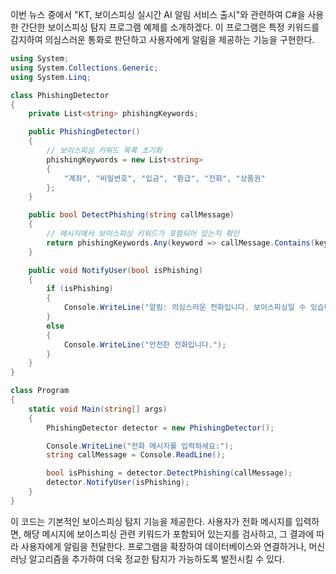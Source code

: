 이번 뉴스 중에서 "KT, 보이스피싱 실시간 AI 알림 서비스 출시"와 관련하여 C#을 사용한 간단한 보이스피싱 탐지 프로그램 예제를 소개하겠다. 이 프로그램은 특정 키워드를 감지하여 의심스러운 통화로 판단하고 사용자에게 알림을 제공하는 기능을 구현한다.

```csharp
using System;
using System.Collections.Generic;
using System.Linq;

class PhishingDetector
{
    private List<string> phishingKeywords;

    public PhishingDetector()
    {
        // 보이스피싱 키워드 목록 초기화
        phishingKeywords = new List<string>
        {
            "계좌", "비밀번호", "입금", "환급", "전화", "상품권"
        };
    }

    public bool DetectPhishing(string callMessage)
    {
        // 메시지에서 보이스피싱 키워드가 포함되어 있는지 확인
        return phishingKeywords.Any(keyword => callMessage.Contains(keyword));
    }

    public void NotifyUser(bool isPhishing)
    {
        if (isPhishing)
        {
            Console.WriteLine("알림: 의심스러운 전화입니다. 보이스피싱일 수 있습니다.");
        }
        else
        {
            Console.WriteLine("안전한 전화입니다.");
        }
    }
}

class Program
{
    static void Main(string[] args)
    {
        PhishingDetector detector = new PhishingDetector();

        Console.WriteLine("전화 메시지를 입력하세요:");
        string callMessage = Console.ReadLine();

        bool isPhishing = detector.DetectPhishing(callMessage);
        detector.NotifyUser(isPhishing);
    }
}
```

이 코드는 기본적인 보이스피싱 탐지 기능을 제공한다. 사용자가 전화 메시지를 입력하면, 해당 메시지에 보이스피싱 관련 키워드가 포함되어 있는지를 검사하고, 그 결과에 따라 사용자에게 알림을 전달한다. 프로그램을 확장하여 데이터베이스와 연결하거나, 머신러닝 알고리즘을 추가하여 더욱 정교한 탐지가 가능하도록 발전시킬 수 있다.